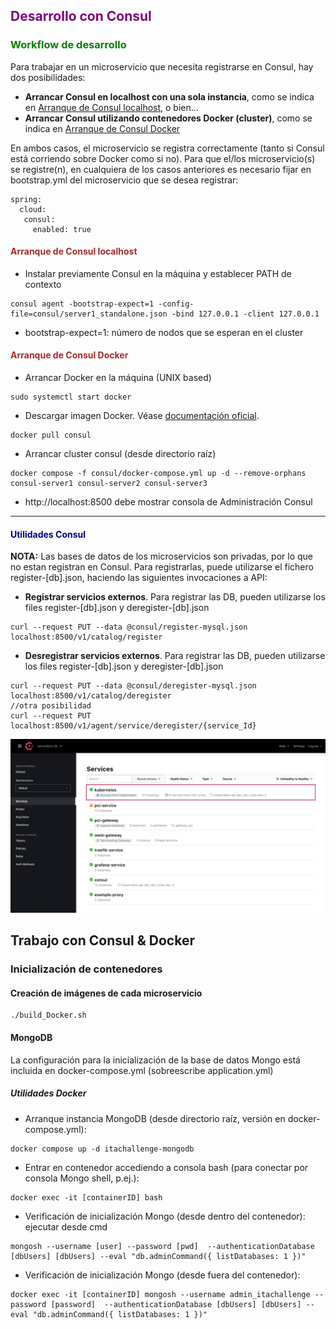 ## <span style='color: purple;'>Desarrollo con Consul</span>

### <span style='color: green;'>Workflow de desarrollo</span>


Para trabajar en un microservicio que necesita registrarse en Consul, hay dos posibilidades:

- **Arrancar Consul en localhost con una sola instancia**, como se indica en [Arranque de Consul localhost](#arranque-de-consul-localhost), o bien...
- **Arrancar Consul utilizando contenedores Docker (cluster)**, como se indica en [Arranque de Consul Docker](#arranque-de-consul-docker)

En ambos casos, el microservicio se registra correctamente (tanto si Consul está corriendo sobre Docker como si no).
Para que el/los microservicio(s) se registre(n), en cualquiera de los casos anteriores es necesario fijar en bootstrap.yml del microservicio que se desea registrar:

````  
spring:
  cloud:
   consul:
     enabled: true
````


#### <span style='color: brown;'>Arranque de Consul localhost</span>

- Instalar previamente Consul en la máquina y establecer PATH de contexto

```
consul agent -bootstrap-expect=1 -config-file=consul/server1_standalone.json -bind 127.0.0.1 -client 127.0.0.1
```

- bootstrap-expect=1: número de nodos que se esperan en el cluster

#### <span style='color: brown;'>Arranque de Consul Docker</span>

- Arrancar Docker en la máquina (UNIX based)
```
sudo systemctl start docker 
```
- Descargar imagen Docker. Véase [documentación oficial](https://hub.docker.com/_/consul).
```
docker pull consul
```

- Arrancar cluster consul (desde directorio raíz)
```
docker compose -f consul/docker-compose.yml up -d --remove-orphans consul-server1 consul-server2 consul-server3
```

- http://localhost:8500 debe mostrar consola de Administración Consul


<hr/>

#### <span style='color: navy;'>Utilidades Consul</span>

**NOTA:** Las bases de datos de los microservicios son privadas, por lo que no estan registran en Consul.
Para registrarlas, puede utilizarse el fichero register-[db].json, haciendo las siguientes invocaciones a API:

- **Registrar servicios externos**. Para registrar las DB, pueden utilizarse los files register-[db].json y deregister-[db].json
```
curl --request PUT --data @consul/register-mysql.json localhost:8500/v1/catalog/register
```
- **Desregistrar servicios externos**. Para registrar las DB, pueden utilizarse los files register-[db].json y deregister-[db].json
```
curl --request PUT --data @consul/deregister-mysql.json localhost:8500/v1/catalog/deregister
//otra posibilidad
curl --request PUT localhost:8500/v1/agent/service/deregister/{service_Id}
```

![Administracion Consul](../img/assets.jpg)


## Trabajo con Consul & Docker

### Inicialización de contenedores

#### Creación de imágenes de cada microservicio
```
./build_Docker.sh
```
#### MongoDB

La configuración para la inicialización de la base de datos Mongo está incluida en docker-compose.yml (sobreescribe application.yml)

##### Utilidades Docker

- Arranque instancia MongoDB (desde directorio raíz, versión en docker-compose.yml):
```
docker compose up -d itachallenge-mongodb
```

- Entrar en contenedor accediendo a consola bash (para conectar por consola Mongo shell, p.ej.):
```
docker exec -it [containerID] bash
```

- Verificación de inicialización Mongo (desde dentro del contenedor): ejecutar desde cmd
```
mongosh --username [user] --password [pwd]  --authenticationDatabase [dbUsers] [dbUsers] --eval "db.adminCommand({ listDatabases: 1 })"
```

- Verificación de inicialización Mongo (desde fuera del contenedor):

```
docker exec -it [containerID] mongosh --username admin_itachallenge --password [password]  --authenticationDatabase [dbUsers] [dbUsers] --eval "db.adminCommand({ listDatabases: 1 })"
```





